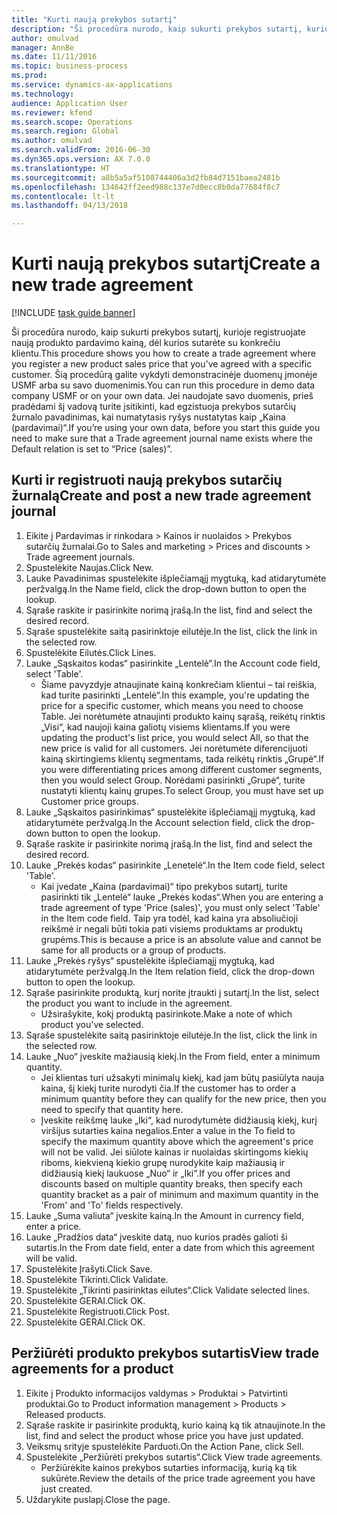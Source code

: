 ```yaml
--- 
title: "Kurti naują prekybos sutartį"
description: "Ši procedūra nurodo, kaip sukurti prekybos sutartį, kurioje registruojate naują produkto pardavimo kainą, dėl kurios sutarėte su konkrečiu klientu."
author: omulvad
manager: AnnBe
ms.date: 11/11/2016
ms.topic: business-process
ms.prod: 
ms.service: dynamics-ax-applications
ms.technology: 
audience: Application User
ms.reviewer: kfend
ms.search.scope: Operations
ms.search.region: Global
ms.author: omulvad
ms.search.validFrom: 2016-06-30
ms.dyn365.ops.version: AX 7.0.0
ms.translationtype: HT
ms.sourcegitcommit: a8b5a5af5108744406a3d2fb84d7151baea2481b
ms.openlocfilehash: 134642ff2eed988c137e7d0ecc8b0da77684f8c7
ms.contentlocale: lt-lt
ms.lasthandoff: 04/13/2018

---
```

# <a name="create-a-new-trade-agreement"></a><span data-ttu-id="70547-103">Kurti naują prekybos sutartį</span><span class="sxs-lookup"><span data-stu-id="70547-103">Create a new trade agreement</span></span>

[!INCLUDE [task guide banner](../../includes/task-guide-banner.md)]

<span data-ttu-id="70547-104">Ši procedūra nurodo, kaip sukurti prekybos sutartį, kurioje registruojate naują produkto pardavimo kainą, dėl kurios sutarėte su konkrečiu klientu.</span><span class="sxs-lookup"><span data-stu-id="70547-104">This procedure shows you how to create a trade agreement where you register a new product sales price that you've agreed with a specific customer.</span></span> <span data-ttu-id="70547-105">Šią procedūrą galite vykdyti demonstracinėje duomenų įmonėje USMF arba su savo duomenimis.</span><span class="sxs-lookup"><span data-stu-id="70547-105">You can run this procedure in demo data company USMF or on your own data.</span></span> <span data-ttu-id="70547-106">Jei naudojate savo duomenis, prieš pradėdami šį vadovą turite įsitikinti, kad egzistuoja prekybos sutarčių žurnalo pavadinimas, kai numatytasis ryšys nustatytas kaip „Kaina (pardavimai)“.</span><span class="sxs-lookup"><span data-stu-id="70547-106">If you’re using your own data, before you start this guide you need to make sure that a Trade agreement journal name exists where the Default relation is set to “Price (sales)”.</span></span>


## <a name="create-and-post-a-new-trade-agreement-journal"></a><span data-ttu-id="70547-107">Kurti ir registruoti naują prekybos sutarčių žurnalą</span><span class="sxs-lookup"><span data-stu-id="70547-107">Create and post a new trade agreement journal</span></span>
1. <span data-ttu-id="70547-108">Eikite į Pardavimas ir rinkodara > Kainos ir nuolaidos > Prekybos sutarčių žurnalai.</span><span class="sxs-lookup"><span data-stu-id="70547-108">Go to Sales and marketing > Prices and discounts > Trade agreement journals.</span></span>
2. <span data-ttu-id="70547-109">Spustelėkite Naujas.</span><span class="sxs-lookup"><span data-stu-id="70547-109">Click New.</span></span>
3. <span data-ttu-id="70547-110">Lauke Pavadinimas spustelėkite išplečiamąjį mygtuką, kad atidarytumėte peržvalgą.</span><span class="sxs-lookup"><span data-stu-id="70547-110">In the Name field, click the drop-down button to open the lookup.</span></span>
4. <span data-ttu-id="70547-111">Sąraše raskite ir pasirinkite norimą įrašą.</span><span class="sxs-lookup"><span data-stu-id="70547-111">In the list, find and select the desired record.</span></span>
5. <span data-ttu-id="70547-112">Sąraše spustelėkite saitą pasirinktoje eilutėje.</span><span class="sxs-lookup"><span data-stu-id="70547-112">In the list, click the link in the selected row.</span></span>
6. <span data-ttu-id="70547-113">Spustelėkite Eilutės.</span><span class="sxs-lookup"><span data-stu-id="70547-113">Click Lines.</span></span>
7. <span data-ttu-id="70547-114">Lauke „Sąskaitos kodas“ pasirinkite „Lentelė“.</span><span class="sxs-lookup"><span data-stu-id="70547-114">In the Account code field, select 'Table'.</span></span>
    * <span data-ttu-id="70547-115">Šiame pavyzdyje atnaujinate kainą konkrečiam klientui – tai reiškia, kad turite pasirinkti „Lentelė“.</span><span class="sxs-lookup"><span data-stu-id="70547-115">In this example, you're updating the price for a specific customer, which means you need to choose Table.</span></span> <span data-ttu-id="70547-116">Jei norėtumėte atnaujinti produkto kainų sąrašą, reikėtų rinktis „Visi“, kad naujoji kaina galiotų visiems klientams.</span><span class="sxs-lookup"><span data-stu-id="70547-116">If you were updating the product's list price, you would select All, so that the new price is valid for all customers.</span></span> <span data-ttu-id="70547-117">Jei norėtumėte diferencijuoti kainą skirtingiems klientų segmentams, tada reikėtų rinktis „Grupė“.</span><span class="sxs-lookup"><span data-stu-id="70547-117">If you were differentiating prices among different customer segments, then you would select Group.</span></span> <span data-ttu-id="70547-118">Norėdami pasirinkti „Grupė“, turite nustatyti klientų kainų grupes.</span><span class="sxs-lookup"><span data-stu-id="70547-118">To select Group, you must have set up Customer price groups.</span></span>  
8. <span data-ttu-id="70547-119">Lauke „Sąskaitos pasirinkimas“ spustelėkite išplečiamąjį mygtuką, kad atidarytumėte peržvalgą.</span><span class="sxs-lookup"><span data-stu-id="70547-119">In the Account selection field, click the drop-down button to open the lookup.</span></span>
9. <span data-ttu-id="70547-120">Sąraše raskite ir pasirinkite norimą įrašą.</span><span class="sxs-lookup"><span data-stu-id="70547-120">In the list, find and select the desired record.</span></span>
10. <span data-ttu-id="70547-121">Lauke „Prekės kodas“ pasirinkite „Lenetelė“.</span><span class="sxs-lookup"><span data-stu-id="70547-121">In the Item code field, select 'Table'.</span></span>
    * <span data-ttu-id="70547-122">Kai įvedate „Kaina (pardavimai)“ tipo prekybos sutartį, turite pasirinkti tik „Lentelė“ lauke „Prekės kodas“.</span><span class="sxs-lookup"><span data-stu-id="70547-122">When you are entering a trade agreement of type 'Price (sales)', you must only select 'Table' in the Item code field.</span></span> <span data-ttu-id="70547-123">Taip yra todėl, kad kaina yra absoliučioji reikšmė ir negali būti tokia pati visiems produktams ar produktų grupėms.</span><span class="sxs-lookup"><span data-stu-id="70547-123">This is because a price is an absolute value and cannot be same for all products or a group of products.</span></span>  
11. <span data-ttu-id="70547-124">Lauke „Prekės ryšys“ spustelėkite išplečiamąjį mygtuką, kad atidarytumėte peržvalgą.</span><span class="sxs-lookup"><span data-stu-id="70547-124">In the Item relation field, click the drop-down button to open the lookup.</span></span>
12. <span data-ttu-id="70547-125">Sąraše pasirinkite produktą, kurį norite įtraukti į sutartį.</span><span class="sxs-lookup"><span data-stu-id="70547-125">In the list, select the product you want to include in the agreement.</span></span>
    * <span data-ttu-id="70547-126">Užsirašykite, kokį produktą pasirinkote.</span><span class="sxs-lookup"><span data-stu-id="70547-126">Make a note of which product you've selected.</span></span>  
13. <span data-ttu-id="70547-127">Sąraše spustelėkite saitą pasirinktoje eilutėje.</span><span class="sxs-lookup"><span data-stu-id="70547-127">In the list, click the link in the selected row.</span></span>
14. <span data-ttu-id="70547-128">Lauke „Nuo“ įveskite mažiausią kiekį.</span><span class="sxs-lookup"><span data-stu-id="70547-128">In the From field, enter a minimum quantity.</span></span>
    * <span data-ttu-id="70547-129">Jei klientas turi užsakyti minimalų kiekį, kad jam būtų pasiūlyta nauja kaina, šį kiekį turite nurodyti čia.</span><span class="sxs-lookup"><span data-stu-id="70547-129">If the customer has to order a minimum quantity  before they can qualify for the new price, then you need to specify that quantity here.</span></span>  
    * <span data-ttu-id="70547-130">Įveskite reikšmę lauke „Iki“, kad nurodytumėte didžiausią kiekį, kurį viršijus sutarties kaina negalios.</span><span class="sxs-lookup"><span data-stu-id="70547-130">Enter a value in the To field to specify the maximum quantity above which the agreement's price will not be valid.</span></span> <span data-ttu-id="70547-131">Jei siūlote kainas ir nuolaidas skirtingoms kiekių riboms, kiekvieną kiekio grupę nurodykite kaip mažiausią ir didžiausią kiekį laukuose „Nuo“ ir „Iki“.</span><span class="sxs-lookup"><span data-stu-id="70547-131">If you offer prices and discounts based on multiple quantity breaks, then specify each quantity bracket as a pair of minimum and maximum quantity in the 'From' and 'To' fields respectively.</span></span>  
15. <span data-ttu-id="70547-132">Lauke „Suma valiuta“ įveskite kainą.</span><span class="sxs-lookup"><span data-stu-id="70547-132">In the Amount in currency field, enter a price.</span></span>
16. <span data-ttu-id="70547-133">Lauke „Pradžios data“ įveskite datą, nuo kurios pradės galioti ši sutartis.</span><span class="sxs-lookup"><span data-stu-id="70547-133">In the From date field, enter a date from which this agreement will be valid.</span></span>
17. <span data-ttu-id="70547-134">Spustelėkite Įrašyti.</span><span class="sxs-lookup"><span data-stu-id="70547-134">Click Save.</span></span>
18. <span data-ttu-id="70547-135">Spustelėkite Tikrinti.</span><span class="sxs-lookup"><span data-stu-id="70547-135">Click Validate.</span></span>
19. <span data-ttu-id="70547-136">Spustelėkite „Tikrinti pasirinktas eilutes“.</span><span class="sxs-lookup"><span data-stu-id="70547-136">Click Validate selected lines.</span></span>
20. <span data-ttu-id="70547-137">Spustelėkite GERAI.</span><span class="sxs-lookup"><span data-stu-id="70547-137">Click OK.</span></span>
21. <span data-ttu-id="70547-138">Spustelėkite Registruoti.</span><span class="sxs-lookup"><span data-stu-id="70547-138">Click Post.</span></span>
22. <span data-ttu-id="70547-139">Spustelėkite GERAI.</span><span class="sxs-lookup"><span data-stu-id="70547-139">Click OK.</span></span>

## <a name="view-trade-agreements-for-a-product"></a><span data-ttu-id="70547-140">Peržiūrėti produkto prekybos sutartis</span><span class="sxs-lookup"><span data-stu-id="70547-140">View trade agreements for a product</span></span>
1. <span data-ttu-id="70547-141">Eikite į Produkto informacijos valdymas > Produktai > Patvirtinti produktai.</span><span class="sxs-lookup"><span data-stu-id="70547-141">Go to Product information management > Products > Released products.</span></span>
2. <span data-ttu-id="70547-142">Sąraše raskite ir pasirinkite produktą, kurio kainą ką tik atnaujinote.</span><span class="sxs-lookup"><span data-stu-id="70547-142">In the list, find and select the product whose price you have just updated.</span></span>
3. <span data-ttu-id="70547-143">Veiksmų srityje spustelėkite Parduoti.</span><span class="sxs-lookup"><span data-stu-id="70547-143">On the Action Pane, click Sell.</span></span>
4. <span data-ttu-id="70547-144">Spustelėkite „Peržiūrėti prekybos sutartis“.</span><span class="sxs-lookup"><span data-stu-id="70547-144">Click View trade agreements.</span></span>
    * <span data-ttu-id="70547-145">Peržiūrėkite kainos prekybos sutarties informaciją, kurią ką tik sukūrėte.</span><span class="sxs-lookup"><span data-stu-id="70547-145">Review the details of the price trade agreement you have just created.</span></span>    
5. <span data-ttu-id="70547-146">Uždarykite puslapį.</span><span class="sxs-lookup"><span data-stu-id="70547-146">Close the page.</span></span>


